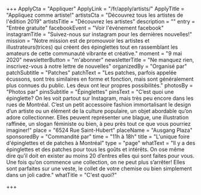 +++
ApplyCta = "Appliquer"
ApplyLink = "/fr/apply/artists/"
ApplyTitle = "Appliquez comme artiste!"
artistsCta = "Découvrez tous les artistes de l'édition 2019"
artistsTitle = "Découvrez les artistes"
description = ""
entry = "Entrée gratuite"
facebookEvent = "Voir l'événement facebook"
instagramTitle = "Suivez-nous sur instagram pour les dernières nouvelles!"
mission = "Notre mission est de promouvoir les artistes et illustrateurs(trices) qui créent des épinglettes tout en rassemblant les amateurs de cette communauté vibrante et créative."
moment = "9 mai 2020"
newsletterButton = "m'abonner"
newsletterTitle = "Ne manquez rien, inscrivez-vous à notre lettre de nouvelles"
organizedBy = "Organisé par"
patchSubtitle = "Patches"
patchText = "Les patches, parfois appelée écussons, sont très similaires en forme et fonction, mais sont généralement plus connues du public. Les deux ont leur propres possibilités."
photosBy = "Photos par"
pinsSubtitle = "Épinglettes"
pinsText = "C’est quoi une épinglette? On les voit partout sur Instagram, mais très peu encore dans les rues de Montréal. C’est un petit accessoire fashion immortalisant le design d’un artiste ou un élément de la culture populaire, un objet abordable qu’on adore collectionner. Elles peuvent représenter une blague, une illustration raffinée, un slogan féministe ou bien, à peu près tout ce que vous pourriez imaginer!"
place = "6524 Rue Saint-Hubert"
placeName = "Ausgang Plaza"
sponsoredBy = "Commandité par"
time = "11h à 18h"
title = "L'unique foire d'épinglettes et de patches à Montréal"
type = "page"
whatText = "Il y a des épinglettes et des patches pour tous les goûts et intérêts. On ose même dire qu’il doit en exister au moins 20 d’entres elles qui sont faites pour vous. Une fois qu’on commence une collection, on ne peut plus s’arrêter! Elles sont parfaites sur une veste, le collet de votre chemise ou bien simplement dans un joli cadre."
whatTitle = "C'est quoi?"

+++
